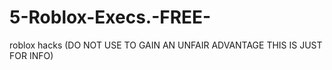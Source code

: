 # 5-Roblox-Execs.-FREE-
roblox hacks (DO NOT USE TO GAIN AN UNFAIR ADVANTAGE THIS IS JUST FOR INFO)
